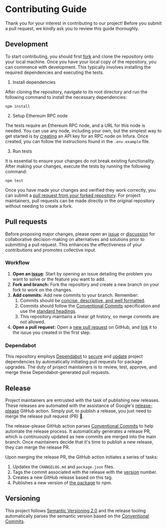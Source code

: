 # Contributing Guide

Thank you for your interest in contributing to our project! Before you submit a pull request, we kindly ask you to review this guide thoroughly.

## Development

To start contributing, you should first [fork](https://docs.github.com/en/get-started/quickstart/fork-a-repo) and clone the repository onto your local machine. Once you have your local copy of the repository, you can commence with development. This typically involves installing the required dependencies and executing the tests.

1. Install dependencies

After cloning the repository, navigate to its root directory and run the following command to install the necessary dependencies:

```
npm install
```

2. Setup Ethereum RPC node

The tests require an Ethereum RPC node, and a URL for this node is needed. You can use any node, including your own, but the simplest way to get started is by [creating](https://docs.infura.io/infura/getting-started#2.-create-an-api-key) an API key for an RPC node on Infura. Once created, you can follow the instructions found in the `.env.example` file.

3. Run tests

It is essential to ensure your changes do not break existing functionality. After making your changes, execute the tests by running the following command:

```
npm test
```

Once you have made your changes and verified they work correctly, you can submit a [pull request from your forked repository](https://docs.github.com/en/pull-requests/collaborating-with-pull-requests/proposing-changes-to-your-work-with-pull-requests/creating-a-pull-request-from-a-fork). For project maintainers, pull requests can be made directly in the original repository without needing to create a fork.

## Pull requests

Before proposing major changes, please open an [issue](https://github.com/0xProject/0x-parser/issues/new) or [discussion](https://github.com/0xProject/0x-parser/discussions/new/choose) for collaborative decision-making on alternatives and solutions prior to submitting a pull request. This enhances the effectiveness of your contributions and promotes collective input.

### Workflow

1. **Open an [issue](https://github.com/0xProject/0x-parser/issues/new)**: Start by opening an issue detailing the problem you want to solve or the feature you want to add.
1. **Fork and branch:** Fork the repository and create a new branch on your fork to work on the changes.
1. **Add commits:** Add new commits to your branch. Remember:
   1. Commits should be [concise, descriptive, and well formatted](https://cbea.ms/git-commit/#seven-rules).
   1. Commits should follow the [Conventional Commits](https://www.conventionalcommits.org/en/v1.0.0) specification and use the [standard headings](https://github.com/googleapis/release-please/blob/cb0f936e598c5bfb8d3e0a9c0eeb57ae59a35140/src/changelog-notes.ts#L43-L54).
   1. This repository maintains a linear git history, so merge commits are not allowed.
1. **Open a pull request:** Open a [new pull request](https://github.com/0xProject/0x-parser/compare) on GitHub, and [link](https://docs.github.com/en/issues/tracking-your-work-with-issues/linking-a-pull-request-to-an-issue) it to the issue you created in the first step.

### Dependabot

This repository employs [Dependabot](https://docs.github.com/en/code-security/dependabot) to [secure](https://docs.github.com/en/code-security/dependabot/dependabot-security-updates/configuring-dependabot-security-updates) and [update](https://docs.github.com/en/code-security/dependabot/dependabot-version-updates/configuring-dependabot-version-updates#about-version-updates-for-dependencies) project dependencies by automatically initiating pull requests for package upgrades. The duty of project maintainers is to review, test, approve, and merge these Dependabot-generated pull requests.

## Release

Project maintainers are entrusted with the task of publishing new releases. These releases are automated with the assistance of Google's [release-please](https://github.com/googleapis/release-please) GitHub action. Simply put, to publish a release, you just need to merge the release pull request (PR) 🚀.

The release-please GitHub action parses [Conventional Commits](https://www.conventionalcommits.org/en/v1.0.0) to help automate the release process. It automatically generates a release PR, which is continuously updated as new commits are merged into the main branch. Once maintainers decide that it's time to publish a new release, they can merge the release PR.

Upon merging the release PR, the GitHub action initiates a series of tasks:

1. Updates the `CHANGELOG.md` and `package.json` files.
1. Tags the commit associated with the release with the [version](https://semver.org) number.
1. Creates a new GitHub release based on this tag.
1. Publishes a new version of [the package](https://www.npmjs.com/package/@0x/0x-parser) to npm.

## Versioning

This project follows [Semantic Versioning 2.0](https://semver.org/) and the release tooling automatically parses the semantic version based on the [Conventional Commits](https://www.conventionalcommits.org/en/v1.0.0).
